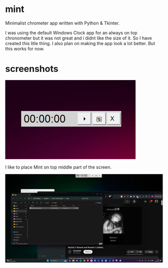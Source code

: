 # mint

Minimalist chrometer app written with Python & Tkinter.

I was using the default Windows Clock app for an always on top chronometer but it was not great and i didnt like the size of it. So I have created this litle thing. I also plan on making the app look a lot better. But this works for now.

# screenshots

![alt text](image.png)

I like to place Mint on top middle part of the screen.

![alt text](image-2.png)
